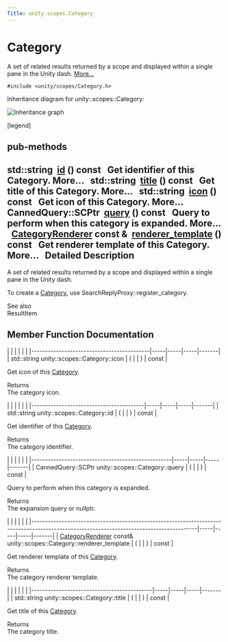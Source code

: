 ```yaml
---
Title: unity.scopes.Category
---
```

        
Category
========

A set of related results returned by a scope and displayed within a single pane in the Unity dash. [More...](#details)

`#include <unity/scopes/Category.h>`

Inheritance diagram for unity::scopes::Category:

![Inheritance graph](https://developer.ubuntu.com/static/devportal_uploaded/5ec67155-fe5c-4461-9252-f2dc40e6051f-api/scopes/cpp/sdk-15.04.5/unity.scopes.Category/classunity_1_1scopes_1_1_category__inherit__graph.png)

<span class="legend">\[legend\]</span>

pub-methods
------------------------------------------------------

std::string 
<a href="#aa14a4f95af60187f890ef475d0d8cabe">id</a> () const
 
Get identifier of this Category. More...
 
std::string 
<a href="#a6f11a12253de78d61761b49b45951221">title</a> () const
 
Get title of this Category. More...
 
std::string 
<a href="#acb98bc96e054fcdf787684cc7d0422ca">icon</a> () const
 
Get icon of this Category. More...
 
CannedQuery::SCPtr 
<a href="#a88034923f3493c2cfb5500e7aeae35cc">query</a> () const
 
Query to perform when this category is expanded. More...
 
<a href="unity.scopes.CategoryRenderer.md">CategoryRenderer</a> const & 
<a href="#a2668bac76f600a009934faa8b7eeea6d">renderer_template</a> () const
 
Get renderer template of this Category. More...
 
<span id="details"></span>
Detailed Description
--------------------

A set of related results returned by a scope and displayed within a single pane in the Unity dash.

To create a <a href="index.html" title="A set of related results returned by a scope and displayed within a single pane in the Unity dash...">Category</a>, use SearchReplyProxy::register\_category.

See also  
ResultItem

Member Function Documentation
-----------------------------

<span id="acb98bc96e054fcdf787684cc7d0422ca" class="anchor"></span>
|                                           |     |     |     |       |
|-------------------------------------------|-----|-----|-----|-------|
| std::string unity::scopes::Category::icon | (   |     | )   | const |

Get icon of this <a href="index.html" title="A set of related results returned by a scope and displayed within a single pane in the Unity dash...">Category</a>.

Returns  
The category icon.

<span id="aa14a4f95af60187f890ef475d0d8cabe" class="anchor"></span>
|                                         |     |     |     |       |
|-----------------------------------------|-----|-----|-----|-------|
| std::string unity::scopes::Category::id | (   |     | )   | const |

Get identifier of this <a href="index.html" title="A set of related results returned by a scope and displayed within a single pane in the Unity dash...">Category</a>.

Returns  
The category identifier.

<span id="a88034923f3493c2cfb5500e7aeae35cc" class="anchor"></span>
|                                                   |     |     |     |       |
|---------------------------------------------------|-----|-----|-----|-------|
| CannedQuery::SCPtr unity::scopes::Category::query | (   |     | )   | const |

Query to perform when this category is expanded.

Returns  
The expansion query or nullptr.

<span id="a2668bac76f600a009934faa8b7eeea6d" class="anchor"></span>
|                                                                                                                                          |     |     |     |       |
|------------------------------------------------------------------------------------------------------------------------------------------|-----|-----|-----|-------|
| <a href="unity.scopes.CategoryRenderer.md">CategoryRenderer</a> const& unity::scopes::Category::renderer\_template | (   |     | )   | const |

Get renderer template of this <a href="index.html" title="A set of related results returned by a scope and displayed within a single pane in the Unity dash...">Category</a>.

Returns  
The category renderer template.

<span id="a6f11a12253de78d61761b49b45951221" class="anchor"></span>
|                                            |     |     |     |       |
|--------------------------------------------|-----|-----|-----|-------|
| std::string unity::scopes::Category::title | (   |     | )   | const |

Get title of this <a href="index.html" title="A set of related results returned by a scope and displayed within a single pane in the Unity dash...">Category</a>.

Returns  
The category title.

